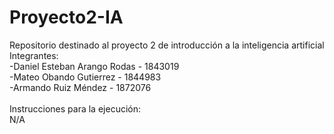 # Proyecto2-IA
Repositorio destinado al proyecto 2 de introducción a la inteligencia artificial <br>
Integrantes: <br>
-Daniel Esteban Arango Rodas - 1843019 <br>
-Mateo Obando Gutierrez - 1844983 <br>
-Armando Ruiz Méndez - 1872076 <br>
<br>Instrucciones para la ejecución:
<br>N/A
